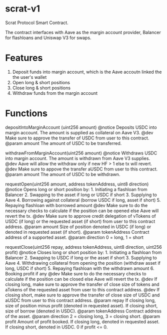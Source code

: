 # scrat-v1

Scrat Protocol Smart Contract. 

The contract interfaces with Aave as the margin account provider, Balancer for flashloans and Uniswap V3 for swaps.

# Features
1. Deposit funds into margin account, which is the Aave accoutn linked the the user's wallet
2. Open long & short positions
3. Close long & short positions
4. Withdraw funds from the margin account

# Functions
depositIntoMarginAccount (uint256 amount)
  @notice Deposits USDC into margin account. The amount is supplied as collateral on Aave V3.
  @dev Make sure to approve the transfer of USDC from user to this contract.
  @param amount The amount of USDC to be transferred.

withdrawFromMarginAccount(uint256 amount)
  @notice Withdraws USDC into margin account. The amount is withdrawn from Aave V3 supplies.
  @dev Aave will allow the withdraw only if new HF > 1 else tx will revert.
  @dev Make sure to appove the transfer aUSDC from user to this contract.
  @param amount The amount of USDC to be withdrawn.

requestOpen(uint256 amount, address tokenAddress, uint8 direction)
  @notice Opens long or short position by: 
    1. Initiating a flashloan from Balancer
    2. Swapping to the asset if long or USDC if short
    3. Supplying to Aave
    4. Borrowing against collateral (borrow USDC if long, asset if short)
    5. Repaying flashloan with borrowed amount
  @dev Make sure to do the necessary checks to calculate if the position can be opened else Aave will revert the tx.
  @dev Make sure to approve credit delegation of vTokens of USDC (if long) or the requested asset (if short) from user to this contract address.
  @param amount Size of position denoted in USDC (if long) or denoted in requested asset (if short).
  @param tokenAddress Contract address of a supported asset.
  @param direction 0 = long, 1 = short

requestClose(uint256 repay, address tokenAddress, uint8 direction, uint256 profit)
  @notice  Closes long or short position by: 
    1. Initiating a flashloan from Balancer
    2. Swapping to USDC if long or the asset if short
    3. Supplying to Aave
    4. Withdrawing collateral from opening the position (withdraw asset if long, USDC if short)
    5. Repaying flashloan with the withdrawn amount
    6. Booking profit if any
  @dev Make sure to do the necessary checks to calculate if the position can be closed else Aave will revert the tx.
  @dev If closing long, make sure to approve the transfer of close size of tokens and aTokens of the requested asset from user to this contract address.
  @dev If closing short, make sure to approve the transfer of close size of USDC and aUSDC from user to this contract address.
  @param repay If closing long, size of position minus profit (denoted in requested asset). If closing short, size of borrow (denoted in USDC).
  @param tokenAddress Contract address of the asset.
  @param direction 2 = closing long, 3 = closing short.
  @param profit Amount of profit booked. If closing long, denoted in requested asset. If closing short, denoted in USDC. 0 if profit <= 0.
    


